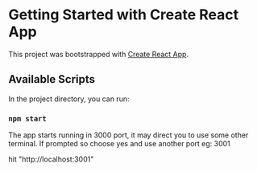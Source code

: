 # Getting Started with Create React App

This project was bootstrapped with [Create React App](https://github.com/facebook/create-react-app).

## Available Scripts

In the project directory, you can run:

### `npm start`

The app starts running in 3000 port, it may direct you to use some other terminal. If prompted so choose yes and use another port eg: 3001

hit "http://localhost:3001"
